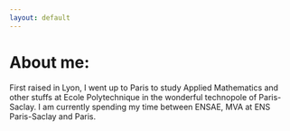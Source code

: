 ```yaml
---
layout: default
---
```


# About me:

First raised in Lyon, I went up to Paris to study Applied Mathematics and other stuffs at Ecole Polytechnique in the wonderful technopole of Paris-Saclay. I am currently spending my time between ENSAE, MVA at ENS Paris-Saclay and Paris.